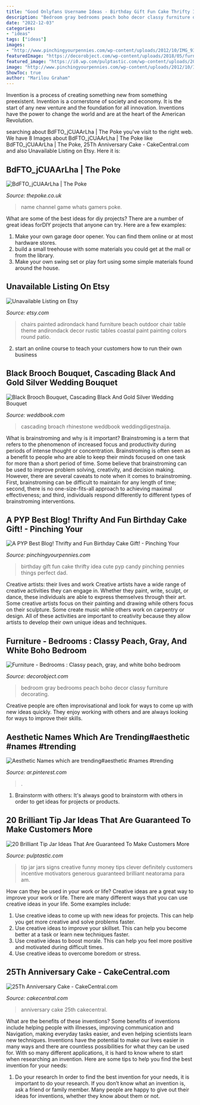 ```yaml
---
title: "Good Onlyfans Username Ideas - Birthday Gift Fun Cake Thrifty Idea Cute Pyp Candy Pinching Pennies Things Perfect Dad"
description: "Bedroom gray bedrooms peach boho decor classy furniture decorating"
date: "2022-12-03"
categories:
- "ideas"
tags: ["ideas"]
images:
- "http://www.pinchingyourpennies.com/wp-content/uploads/2012/10/IMG_9319copy1.jpg"
featuredImage: "https://decorobject.com/wp-content/uploads/2018/05/furniture-bedrooms-classy-peach-gray-and-white-boho-bedroom.jpg"
featured_image: "https://i0.wp.com/pulptastic.com/wp-content/uploads/2014/07/these-tip-jars-will-definitely-get-money-17.jpg?resize=550%2C734"
image: "http://www.pinchingyourpennies.com/wp-content/uploads/2012/10/IMG_9319copy1.jpg"
ShowToc: true
author: "Marilou Graham"
---
```



Invention is a process of creating something new from something preexistent. Invention is a cornerstone of society and economy. It is the start of any new venture and the foundation for all innovation. Inventions have the power to change the world and are at the heart of the American Revolution.

	

		
searching about BdFTO_jCUAArLha | The Poke you've visit to the right web. We have 8 Images about BdFTO_jCUAArLha | The Poke like BdFTO_jCUAArLha | The Poke, 25Th Anniversary Cake - CakeCentral.com and also Unavailable Listing on Etsy. Here it is:
		
    
## BdFTO_jCUAArLha | The Poke

<img loading=lazy src="http://www.thepoke.co.uk/wp-content/uploads/2014/01/BdFTO_jCUAArLha.png" onerror="this.onerror=null;this.src='https://tse4.mm.bing.net/th?id=OIP.S50QdWQRkt39mH2nq2wQWwHaFj&amp;pid=15.1';" alt="BdFTO_jCUAArLha | The Poke">

_Source: thepoke.co.uk_

>name channel game whats gamers poke. 

	

What are some of the best ideas for diy projects?
There are a number of great ideas forDIY projects that anyone can try. Here are a few examples: 
1. Make your own garage door opener. You can find them online or at most hardware stores.
2. build a small treehouse with some materials you could get at the mall or from the library.
3. Make your own swing set or play fort using some simple materials found around the house.

    
## Unavailable Listing On Etsy

<img loading=lazy src="https://img0.etsystatic.com/012/0/5277035/il_570xN.454387734_314v.jpg" onerror="this.onerror=null;this.src='https://tse1.mm.bing.net/th?id=OIP._AQAZPGc2QeXufw1BLVQYQHaJ4&amp;pid=15.1';" alt="Unavailable Listing on Etsy">

_Source: etsy.com_

>chairs painted adirondack hand furniture beach outdoor chair table theme andirondack decor rustic tables coastal paint painting colors round patio. 

	

2. start an online course to teach your customers how to run their own business 

    
## Black Brooch Bouquet, Cascading Black And Gold Silver Wedding Bouquet

<img loading=lazy src="http://s3.weddbook.me/t1/2/5/3/2532762/black-brooch-bouquet-cascading-black-and-gold-silver-wedding-bouquet-bridal-bouquet-jewelry-bouquet-crystal-gothic-wedding-bouquet.jpg" onerror="this.onerror=null;this.src='https://tse2.mm.bing.net/th?id=OIP.KTc0ruWsixZwc-TVKDxRaAHaKB&amp;pid=15.1';" alt="Black Brooch Bouquet, Cascading Black And Gold Silver Wedding Bouquet">

_Source: weddbook.com_

>cascading broach rhinestone weddbook weddingdigestnaija. 

	

What is brainstroming and why is it important?
Brainstroming is a term that refers to the phenomenon of increased focus and productivity during periods of intense thought or concentration. Brainstroming is often seen as a benefit to people who are able to keep their minds focused on one task for more than a short period of time. Some believe that brainstroming can be used to improve problem solving, creativity, and decision making. However, there are several caveats to note when it comes to brainstroming. First, brainstroming can be difficult to maintain for any length of time; second, there is no one-size-fits-all approach to achieving maximal effectiveness; and third, individuals respond differently to different types of brainstroming interventions.

    
## A PYP Best Blog! Thrifty And Fun Birthday Cake Gift! - Pinching Your

<img loading=lazy src="http://www.pinchingyourpennies.com/wp-content/uploads/2012/10/IMG_9319copy1.jpg" onerror="this.onerror=null;this.src='https://tse2.mm.bing.net/th?id=OIP.mpuCBCiHuhB3D6fAmcqcFgHaLH&amp;pid=15.1';" alt="A PYP Best Blog! Thrifty and Fun Birthday Cake Gift! - Pinching Your">

_Source: pinchingyourpennies.com_

>birthday gift fun cake thrifty idea cute pyp candy pinching pennies things perfect dad. 

	

Creative artists: their lives and work
Creative artists have a wide range of creative activities they can engage in. Whether they paint, write, sculpt, or dance, these individuals are able to express themselves through their art. Some creative artists focus on their painting and drawing while others focus on their sculpture. Some create music while others work on carpentry or design. All of these activities are important to creativity because they allow artists to develop their own unique ideas and techniques.

    
## Furniture - Bedrooms : Classy Peach, Gray, And White Boho Bedroom

<img loading=lazy src="https://decorobject.com/wp-content/uploads/2018/05/furniture-bedrooms-classy-peach-gray-and-white-boho-bedroom.jpg" onerror="this.onerror=null;this.src='https://tse2.mm.bing.net/th?id=OIP.rY0m8uzybTE0HLBy0uwPEwHaJ4&amp;pid=15.1';" alt="Furniture - Bedrooms : Classy peach, gray, and white boho bedroom">

_Source: decorobject.com_

>bedroom gray bedrooms peach boho decor classy furniture decorating. 

	

Creative people are often improvisational and look for ways to come up with new ideas quickly. They enjoy working with others and are always looking for ways to improve their skills.

    
## Aesthetic Names Which Are Trending#aesthetic #names #trending

<img loading=lazy src="https://i.pinimg.com/736x/5e/7f/b0/5e7fb07c44bae9217fbe6012bdaa2e44.jpg" onerror="this.onerror=null;this.src='https://tse2.mm.bing.net/th?id=OIP.ZAFt4-1WmpBsn_WzyK0KOwHaLH&amp;pid=15.1';" alt="Aesthetic Names which are trending#aesthetic #names #trending">

_Source: ar.pinterest.com_

>. 

	

1. Brainstorm with others: It's always good to brainstorm with others in order to get ideas for projects or products.

    
## 20 Brilliant Tip Jar Ideas That Are Guaranteed To Make Customers More

<img loading=lazy src="https://i0.wp.com/pulptastic.com/wp-content/uploads/2014/07/these-tip-jars-will-definitely-get-money-17.jpg?resize=550%2C734" onerror="this.onerror=null;this.src='https://tse2.mm.bing.net/th?id=OIP.LCIau5IDhpppXqhhfXtkwgHaJ4&amp;pid=15.1';" alt="20 Brilliant Tip Jar Ideas That Are Guaranteed To Make Customers More">

_Source: pulptastic.com_

>tip jar jars signs creative funny money tips clever definitely customers incentive motivators generous guaranteed brilliant neatorama para am. 

	

How can they be used in your work or life?
Creative ideas are a great way to improve your work or life. There are many different ways that you can use creative ideas in your life. Some examples include: 
1. Use creative ideas to come up with new ideas for projects. This can help you get more creative and solve problems faster. 
2. Use creative ideas to improve your skillset. This can help you become better at a task or learn new techniques faster. 
3. Use creative ideas to boost morale. This can help you feel more positive and motivated during difficult times. 
4. Use creative ideas to overcome boredom or stress.

    
## 25Th Anniversary Cake - CakeCentral.com

<img loading=lazy src="https://cdn001.cakecentral.com/gallery/2017/02/900_25th-anniversary-cake-953918FmZM1.jpg" onerror="this.onerror=null;this.src='https://tse1.mm.bing.net/th?id=OIP.ub8Ok7WfrnogQCL3D1G2DAHaLA&amp;pid=15.1';" alt="25Th Anniversary Cake - CakeCentral.com">

_Source: cakecentral.com_

>anniversary cake 25th cakecentral. 

	

What are the benefits of these inventions?
Some benefits of inventions include helping people with illnesses, improving communication and Navigation, making everyday tasks easier, and even helping scientists learn new techniques. Inventions have the potential to make our lives easier in many ways and there are countless possibilities for what they can be used for. With so many different applications, it is hard to know where to start when researching an invention. Here are some tips to help you find the best invention for your needs:
1) Do your research
In order to find the best invention for your needs, it is important to do your research. If you don’t know what an invention is, ask a friend or family member. Many people are happy to give out their ideas for inventions, whether they know about them or not.

